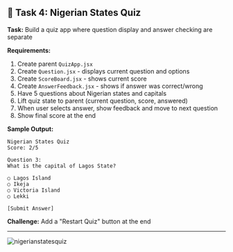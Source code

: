 ## 🎯 Task 4: Nigerian States Quiz

**Task:** Build a quiz app where question display and answer checking are separate

**Requirements:**
1. Create parent `QuizApp.jsx`
2. Create `Question.jsx` - displays current question and options
3. Create `ScoreBoard.jsx` - shows current score
4. Create `AnswerFeedback.jsx` - shows if answer was correct/wrong
5. Have 5 questions about Nigerian states and capitals
6. Lift quiz state to parent (current question, score, answered)
7. When user selects answer, show feedback and move to next question
8. Show final score at the end

**Sample Output:**
```
Nigerian States Quiz
Score: 2/5

Question 3:
What is the capital of Lagos State?

○ Lagos Island
○ Ikeja
○ Victoria Island
○ Lekki

[Submit Answer]
```

**Challenge:** Add a "Restart Quiz" button at the end

---

![nigerianstatesquiz](https://github.com/user-attachments/assets/f1e568fe-961b-4037-8165-466c6b8652ba)